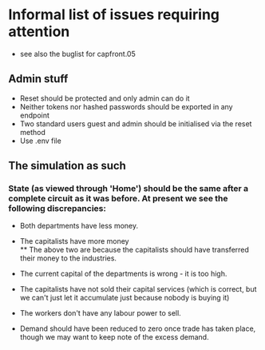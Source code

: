 # Informal list of issues requiring attention
* see also the buglist for capfront.05

## Admin stuff
* Reset should be protected and only admin can do it
* Neither tokens nor hashed passwords should be exported in any endpoint
* Two standard users guest and admin should be initialised via the reset method
* Use .env file

## The simulation as such

### State (as viewed through 'Home') should be the same after a complete circuit as it was before. At present we see the following discrepancies:  
* Both departments have less money.  
* The capitalists have more money  
** The above two are because the capitalists should have transferred their money to the industries.

* The current capital of the departments is wrong - it is too high.
* The capitalists have not sold their capital services (which is correct, but we can't just let it accumulate just because nobody is buying it)
* The workers don't have any labour power to sell.
* Demand should have been reduced to zero once trade has taken place, though we may want to keep note of the excess demand.


